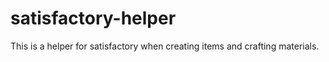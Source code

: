 # satisfactory-helper
 This is a helper for satisfactory when creating items and crafting materials.
